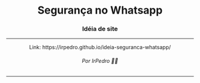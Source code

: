 <h1 align="center">Segurança no Whatsapp</h1>

<h3 align="center">Idéia de site</h3>
<hr>
<p align="center">Link: https://irpedro.github.io/ideia-seguranca-whatsapp/</p>

<h6 align="center">Por IrPedro 👋🏻</h6>
<hr>
